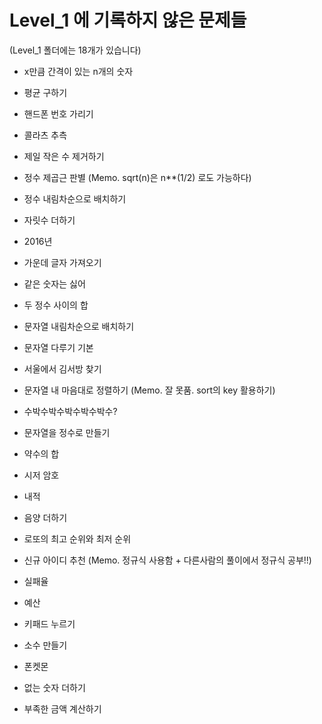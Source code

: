# Level_1 에 기록하지 않은 문제들
(Level_1 폴더에는 18개가 있습니다)

* x만큼 간격이 있는 n개의 숫자
* 평균 구하기
* 핸드폰 번호 가리기
* 콜라츠 추측
* 제일 작은 수 제거하기
  
* 정수 제곱근 판별 (Memo. sqrt(n)은 n**(1/2) 로도 가능하다)
* 정수 내림차순으로 배치하기
* 자릿수 더하기
* 2016년
* 가운데 글자 가져오기
  
* 같은 숫자는 싫어
* 두 정수 사이의 합
* 문자열 내림차순으로 배치하기
* 문자열 다루기 기본
* 서울에서 김서방 찾기
  
* 문자열 내 마음대로 정렬하기 (Memo. 잘 못품. sort의 key 활용하기)
* 수박수박수박수박수박수?
* 문자열을 정수로 만들기
* 약수의 합
* 시저 암호
  
* 내적
* 음양 더하기
* 로또의 최고 순위와 최저 순위
* 신규 아이디 추천 (Memo. 정규식 사용함 + 다른사람의 풀이에서 정규식 공부!!)
* 실패율
  
* 예산
* 키패드 누르기
* 소수 만들기
* 폰켓몬
* 없는 숫자 더하기

* 부족한 금액 계산하기